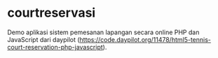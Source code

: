 # courtreservasi

Demo aplikasi sistem pemesanan lapangan secara online PHP dan JavaScript dari daypilot (https://code.daypilot.org/11478/html5-tennis-court-reservation-php-javascript).
